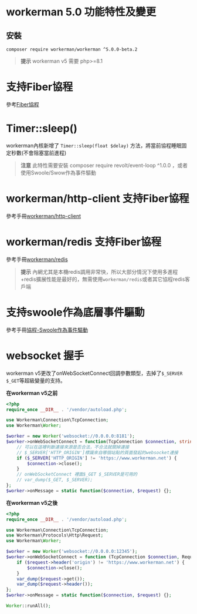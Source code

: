 # workerman 5.0 功能特性及變更

## 安裝
```composer require workerman/workerman ^5.0.0-beta.2```

> **提示**
> workerman v5 需要 php>=8.1

# 支持Fiber協程
參考[Fiber協程](../fiber.md)

# Timer::sleep()
workerman內核新增了 `Timer::sleep(float $delay)` 方法，將當前協程睡眠固定秒數(不會阻塞當前進程)

> **注意**
> 此特性需要安裝 composer require revolt/event-loop ^1.0.0 ，或者使用Swoole/Swow作為事件驅動

# workerman/http-client 支持Fiber協程
參考手冊[workerman/http-client](../components/workerman-http-client.md)

# workerman/redis 支持Fiber協程
參考手冊[workerman/redis](../components/workerman-redis.md)

> **提示**
> 內網尤其是本機redis調用非常快，所以大部分情況下使用多進程+redis擴展性能是最好的，無需使用`workerman/redis`或者其它協程redis客戶端

# 支持swoole作為底層事件驅動
參考手冊[協程-Swoole作為事件驅動](../fiber.md)

# websocket 握手
workerman v5更改了onWebSocketConnect回調參數類型，去掉了`$_SERVER` `$_GET`等超級變量的支持。

**在workerman v5之前**
```php
<?php
require_once __DIR__ . '/vendor/autoload.php';

use Workerman\Connection\TcpConnection;
use Workerman\Worker;

$worker = new Worker('websocket://0.0.0.0:8181');
$worker->onWebSocketConnect = function(TcpConnection $connection, string $httpBuffer) {
    // 可以在這裡判斷連接來源是否合法，不合法就關掉連接
    // $_SERVER['HTTP_ORIGIN']標識來自哪個站點的頁面發起的websocket連接
    if ($_SERVER['HTTP_ORIGIN'] != 'https://www.workerman.net') {
        $connection->close();
    }
    // onWebSocketConnect 裡面$_GET $_SERVER是可用的
    // var_dump($_GET, $_SERVER);
};
$worker->onMessage = static function($connection, $request) {};
```

**在workerman v5之後**
```php
<?php
require_once __DIR__ . '/vendor/autoload.php';

use Workerman\Connection\TcpConnection;
use Workerman\Protocols\Http\Request;
use Workerman\Worker;

$worker = new Worker('websocket://0.0.0.0:12345');
$worker->onWebSocketConnect = function (TcpConnection $connection, Request $request) {
    if ($request->header('origin') != 'https://www.workerman.net') {
        $connection->close();
    }
    var_dump($request->get());
    var_dump($request->header());
};
$worker->onMessage = static function($connection, $request) {};

Worker::runAll();
```

